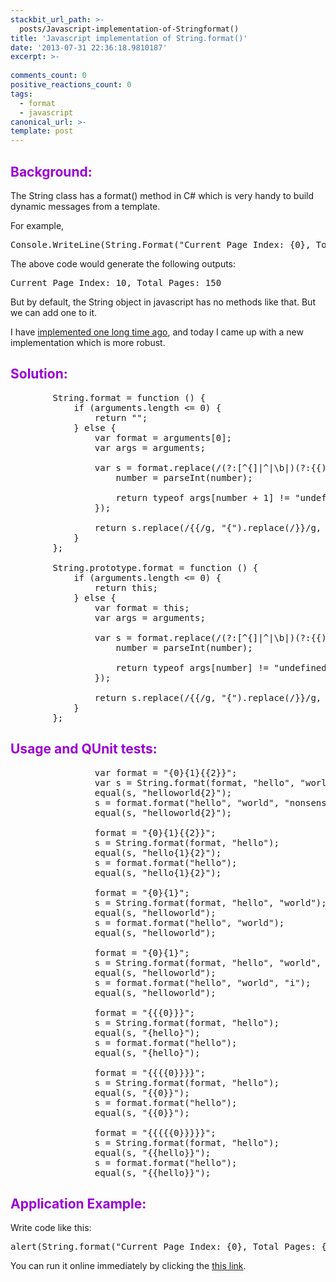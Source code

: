 ```yaml
---
stackbit_url_path: >-
  posts/Javascript-implementation-of-Stringformat()
title: 'Javascript implementation of String.format()'
date: '2013-07-31 22:36:18.9810187'
excerpt: >-
  
comments_count: 0
positive_reactions_count: 0
tags: 
  - format
  - javascript
canonical_url: >-
template: post
---
```

<h2><font color="#9b00d3">Background:</font></h2>  <p>The String class has a format() method in C# which is very handy to build dynamic messages from a template.</p>  <p>For example, </p>  <pre class="brush: csharp">Console.WriteLine(String.Format(&quot;Current Page Index: {0}, Total Pages: {1}&quot;, 10, 150));</pre>

<p>The above code would generate the following outputs:</p>

<pre class="background-color: black; color: white;">Current Page Index: 10, Total Pages: 150</pre>

<p>But by default, the String object in javascript has no methods like that. But we can add one to it.</p>

<p>I have <a title="add-format-method-to-string-object-in-javascript" href="http://zizhujy.com/blog/post/2011/08/02/add-format-method-to-string-object-in-javascript.aspx" target="_blank">implemented one long time ago</a>, and today I came up with a new implementation which is more robust.</p>

<h2><font color="#9b00d3">Solution:</font></h2>

<pre class="brush: javascript">        String.format = function () {
            if (arguments.length &lt;= 0) {
                return &quot;&quot;;
            } else {
                var format = arguments[0];
                var args = arguments;

                var s = format.replace(/(?:[^{]|^|\b|)(?:{{)*(?:{(\d+)}){1}(?:}})*(?=[^}]|$|\b)/g, function (match, number) {
                    number = parseInt(number);

                    return typeof args[number + 1] != &quot;undefined&quot; ? match.replace(/{\d+}/g, args[number + 1]) : match;
                });

                return s.replace(/{{/g, &quot;{&quot;).replace(/}}/g, &quot;}&quot;);
            }
        };

        String.prototype.format = function () {            
            if (arguments.length &lt;= 0) {
                return this;
            } else {
                var format = this;
                var args = arguments;

                var s = format.replace(/(?:[^{]|^|\b|)(?:{{)*(?:{(\d+)}){1}(?:}})*(?=[^}]|$|\b)/g, function (match, number) {
                    number = parseInt(number);

                    return typeof args[number] != &quot;undefined&quot; ? match.replace(/{\d+}/g, args[number]) : match;
                });

                return s.replace(/{{/g, &quot;{&quot;).replace(/}}/g, &quot;}&quot;);
            }
        };</pre>

<h2><font color="#9b00d3">Usage and QUnit tests:</font></h2>

<pre class="brush: javascript">                var format = &quot;{0}{1}{{2}}&quot;;
                var s = String.format(format, &quot;hello&quot;, &quot;world&quot;, &quot;nonsense&quot;);
                equal(s, &quot;helloworld{2}&quot;);
                s = format.format(&quot;hello&quot;, &quot;world&quot;, &quot;nonsense&quot;);
                equal(s, &quot;helloworld{2}&quot;);

                format = &quot;{0}{1}{{2}}&quot;;
                s = String.format(format, &quot;hello&quot;);
                equal(s, &quot;hello{1}{2}&quot;);
                s = format.format(&quot;hello&quot;);
                equal(s, &quot;hello{1}{2}&quot;);

                format = &quot;{0}{1}&quot;;
                s = String.format(format, &quot;hello&quot;, &quot;world&quot;);
                equal(s, &quot;helloworld&quot;);
                s = format.format(&quot;hello&quot;, &quot;world&quot;);
                equal(s, &quot;helloworld&quot;);

                format = &quot;{0}{1}&quot;;
                s = String.format(format, &quot;hello&quot;, &quot;world&quot;, &quot;i&quot;);
                equal(s, &quot;helloworld&quot;);
                s = format.format(&quot;hello&quot;, &quot;world&quot;, &quot;i&quot;);
                equal(s, &quot;helloworld&quot;);

                format = &quot;{{{0}}}&quot;;
                s = String.format(format, &quot;hello&quot;);
                equal(s, &quot;{hello}&quot;);
                s = format.format(&quot;hello&quot;);
                equal(s, &quot;{hello}&quot;);

                format = &quot;{{{{0}}}}&quot;;
                s = String.format(format, &quot;hello&quot;);
                equal(s, &quot;{{0}}&quot;);
                s = format.format(&quot;hello&quot;);
                equal(s, &quot;{{0}}&quot;);

                format = &quot;{{{{{0}}}}}&quot;;
                s = String.format(format, &quot;hello&quot;);
                equal(s, &quot;{{hello}}&quot;);
                s = format.format(&quot;hello&quot;);
                equal(s, &quot;{{hello}}&quot;);</pre>

<h2><font color="#9b00d3">Application Example:</font></h2>

<p>Write code like this:</p>

<pre class="brush: javascript">alert(String.format(&quot;Current Page Index: {0}, Total Pages: {1}&quot;, 10, 150));</pre>

<p>You can run it online immediately by clicking the <a title="Click here to run the testing code!" href="http://www.myfootprints.cn/OldWeb/javascript/default.asp?s=%20%20%20%20%20%20%20%20String.format%20%3D%20function%20()%20%7B%0A%20%20%20%20%20%20%20%20%20%20%20%20if%20(arguments.length%20%3C%3D%200)%20%7B%0A%20%20%20%20%20%20%20%20%20%20%20%20%20%20%20%20return%20%22%22%3B%0A%20%20%20%20%20%20%20%20%20%20%20%20%7D%20else%20%7B%0A%20%20%20%20%20%20%20%20%20%20%20%20%20%20%20%20var%20format%20%3D%20arguments%5B0%5D%3B%0A%20%20%20%20%20%20%20%20%20%20%20%20%20%20%20%20var%20args%20%3D%20arguments%3B%0A%0A%20%20%20%20%20%20%20%20%20%20%20%20%20%20%20%20var%20s%20%3D%20format.replace(%2F(%3F%3A%5B%5E%7B%5D%7C%5E%7C%5Cb%7C)(%3F%3A%7B%7B)*(%3F%3A%7B(%5Cd%2B)%7D)%7B1%7D(%3F%3A%7D%7D)*(%3F%3D%5B%5E%7D%5D%7C%24%7C%5Cb)%2Fg%2C%20function%20(match%2C%20number)%20%7B%0A%20%20%20%20%20%20%20%20%20%20%20%20%20%20%20%20%20%20%20%20number%20%3D%20parseInt(number)%3B%0A%0A%20%20%20%20%20%20%20%20%20%20%20%20%20%20%20%20%20%20%20%20return%20typeof%20args%5Bnumber%20%2B%201%5D%20!%3D%20%22undefined%22%20%3F%20match.replace(%2F%7B%5Cd%2B%7D%2Fg%2C%20args%5Bnumber%20%2B%201%5D)%20%3A%20match%3B%0A%20%20%20%20%20%20%20%20%20%20%20%20%20%20%20%20%7D)%3B%0A%0A%20%20%20%20%20%20%20%20%20%20%20%20%20%20%20%20return%20s.replace(%2F%7B%7B%2Fg%2C%20%22%7B%22).replace(%2F%7D%7D%2Fg%2C%20%22%7D%22)%3B%0A%20%20%20%20%20%20%20%20%20%20%20%20%7D%0A%20%20%20%20%20%20%20%20%7D%3B%0A%20%20%20%20%0A%20%20%20%20alert(String.format(%22Current%20Page%20Index%3A%20%7B0%7D%2C%20Total%20Pages%3A%20%7B1%7D%22%2C%2010%2C%20150))%3B" target="_blank">this link</a>.</p>